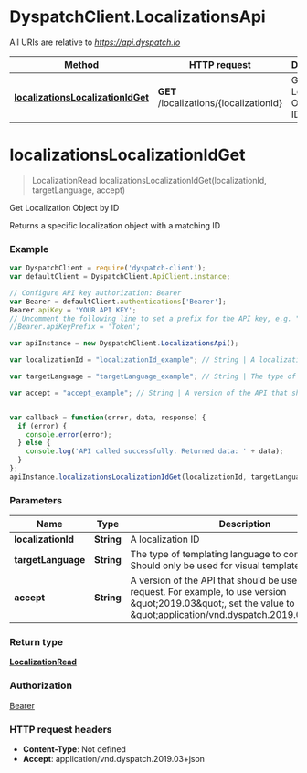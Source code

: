 # DyspatchClient.LocalizationsApi

All URIs are relative to *https://api.dyspatch.io*

Method | HTTP request | Description
------------- | ------------- | -------------
[**localizationsLocalizationIdGet**](LocalizationsApi.md#localizationsLocalizationIdGet) | **GET** /localizations/{localizationId} | Get Localization Object by ID


<a name="localizationsLocalizationIdGet"></a>
# **localizationsLocalizationIdGet**
> LocalizationRead localizationsLocalizationIdGet(localizationId, targetLanguage, accept)

Get Localization Object by ID

Returns a specific localization object with a matching ID

### Example
```javascript
var DyspatchClient = require('dyspatch-client');
var defaultClient = DyspatchClient.ApiClient.instance;

// Configure API key authorization: Bearer
var Bearer = defaultClient.authentications['Bearer'];
Bearer.apiKey = 'YOUR API KEY';
// Uncomment the following line to set a prefix for the API key, e.g. "Token" (defaults to null)
//Bearer.apiKeyPrefix = 'Token';

var apiInstance = new DyspatchClient.LocalizationsApi();

var localizationId = "localizationId_example"; // String | A localization ID

var targetLanguage = "targetLanguage_example"; // String | The type of templating language to compile as. Should only be used for visual templates.

var accept = "accept_example"; // String | A version of the API that should be used for the request. For example, to use version \"2019.03\", set the value to \"application/vnd.dyspatch.2019.03+json\"


var callback = function(error, data, response) {
  if (error) {
    console.error(error);
  } else {
    console.log('API called successfully. Returned data: ' + data);
  }
};
apiInstance.localizationsLocalizationIdGet(localizationId, targetLanguage, accept, callback);
```

### Parameters

Name | Type | Description  | Notes
------------- | ------------- | ------------- | -------------
 **localizationId** | **String**| A localization ID | 
 **targetLanguage** | **String**| The type of templating language to compile as. Should only be used for visual templates. | 
 **accept** | **String**| A version of the API that should be used for the request. For example, to use version \&quot;2019.03\&quot;, set the value to \&quot;application/vnd.dyspatch.2019.03+json\&quot; | 

### Return type

[**LocalizationRead**](LocalizationRead.md)

### Authorization

[Bearer](../README.md#Bearer)

### HTTP request headers

 - **Content-Type**: Not defined
 - **Accept**: application/vnd.dyspatch.2019.03+json

